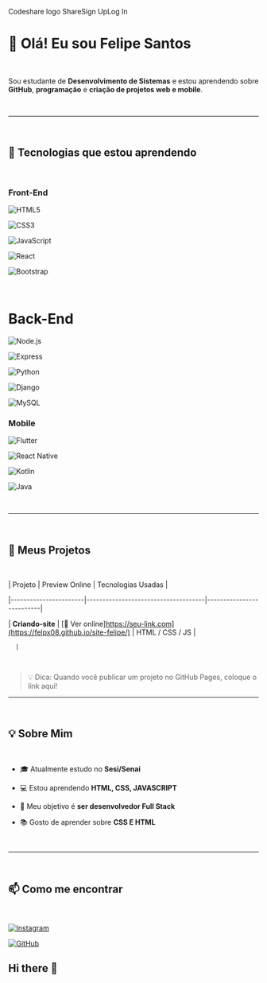 Codeshare logo
 ShareSign UpLog In

# 👋 Olá! Eu sou Felipe Santos

​

Sou estudante de **Desenvolvimento de Sistemas** e estou aprendendo sobre **GitHub**, **programação** e **criação de projetos web e mobile**.

​

---

​

## 🎯 Tecnologias que estou aprendendo

​

### Front-End

![HTML5](https://img.shields.io/badge/-HTML5-E34F26?style=flat-square&logo=html5&logoColor=white)

![CSS3](https://img.shields.io/badge/-CSS3-1572B6?style=flat-square&logo=css3)

![JavaScript](https://img.shields.io/badge/-JavaScript-F7DF1E?style=flat-square&logo=javascript&logoColor=black)

![React](https://img.shields.io/badge/-React-61DAFB?style=flat-square&logo=react&logoColor=black)

![Bootstrap](https://img.shields.io/badge/-Bootstrap-7952B3?style=flat-square&logo=bootstrap&logoColor=white)

​
# Back-End

![Node.js](https://img.shields.io/badge/-Node.js-339933?style=flat-square&logo=node.js&logoColor=white)

![Express](https://img.shields.io/badge/-Express-000000?style=flat-square&logo=express&logoColor=white)

![Python](https://img.shields.io/badge/-Python-3776AB?style=flat-square&logo=python&logoColor=white)

![Django](https://img.shields.io/badge/-Django-092E20?style=flat-square&logo=django&logoColor=white)

![MySQL](https://img.shields.io/badge/-MySQL-4479A1?style=flat-square&logo=mysql&logoColor=white)
​

### Mobile

![Flutter](https://img.shields.io/badge/-Flutter-02569B?style=flat-square&logo=flutter&logoColor=white)

![React Native](https://img.shields.io/badge/-React_Native-61DAFB?style=flat-square&logo=react&logoColor=black)

![Kotlin](https://img.shields.io/badge/-Kotlin-0095D5?style=flat-square&logo=kotlin&logoColor=white)

![Java](https://img.shields.io/badge/-Java-007396?style=flat-square&logo=java&logoColor=white)

​

---

​

## 🚀 Meus Projetos

​

| Projeto               | Preview Online                        | Tecnologias Usadas        |

|-----------------------|-------------------------------------|--------------------------|

| **Criando-site** | [🔗 Ver online]https://seu-link.com](https://felpx08.github.io/site-felipe/) | HTML / CSS / JS          |

      |

​

> 💡 Dica: Quando você publicar um projeto no GitHub Pages, coloque o link aqui!
​
---

​

## 💡 Sobre Mim

​

- 🎓 Atualmente estudo no **Sesi/Senai**
- 💻 Estou aprendendo **HTML, CSS, JAVASCRIPT**

- 🎯 Meu objetivo é **ser desenvolvedor Full Stack**
  
- 📚 Gosto de aprender sobre **CSS E HTML**
  

  
​

---

​

## 📫 Como me encontrar

​


[![Instagram](https://img.shields.io/badge/-Instagram-E4405F?style=flat-square&logo=instagram&logoColor=white)](https://www.instagram.com/felpzzn/)  

[![GitHub](https://img.shields.io/badge/-GitHub-181717?style=flat-square&logo=github&logoColor=white)](https://github.com/Felpx08)






## Hi there 👋

<!--
**Felpx08/Felpx08** is a ✨ _special_ ✨ repository because its `README.md` (this file) appears on your GitHub profile.

Here are some ideas to get you started:

- 🔭 I’m currently working on ...
- 🌱 I’m currently learning ...
- 👯 I’m looking to collaborate on ...
- 🤔 I’m looking for help with ...
- 💬 Ask me about ...
- 📫 How to reach me: ...
- 😄 Pronouns: ...
- ⚡ Fun fact: ...
-->
